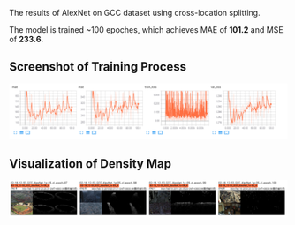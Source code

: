 The results of AlexNet on GCC dataset using cross-location splitting.

The model is trained ~100 epoches, which achieves MAE of **101.2** and MSE of **233.6**. 

## Screenshot of Training Process

![Detialed infomation during the traning phase.](./img1.png "quantitative-results")

## Visualization of Density Map

![Detialed infomation during the traning phase.](./img2.png "visualization")